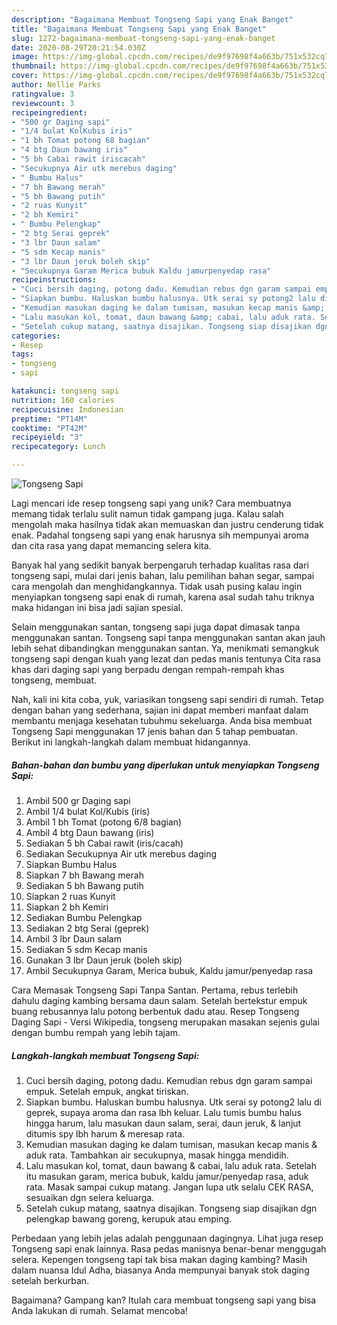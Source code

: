 ```yaml
---
description: "Bagaimana Membuat Tongseng Sapi yang Enak Banget"
title: "Bagaimana Membuat Tongseng Sapi yang Enak Banget"
slug: 1272-bagaimana-membuat-tongseng-sapi-yang-enak-banget
date: 2020-08-29T20:21:54.030Z
image: https://img-global.cpcdn.com/recipes/de9f97698f4a663b/751x532cq70/tongseng-sapi-foto-resep-utama.jpg
thumbnail: https://img-global.cpcdn.com/recipes/de9f97698f4a663b/751x532cq70/tongseng-sapi-foto-resep-utama.jpg
cover: https://img-global.cpcdn.com/recipes/de9f97698f4a663b/751x532cq70/tongseng-sapi-foto-resep-utama.jpg
author: Nellie Parks
ratingvalue: 3
reviewcount: 3
recipeingredient:
- "500 gr Daging sapi"
- "1/4 bulat KolKubis iris"
- "1 bh Tomat potong 68 bagian"
- "4 btg Daun bawang iris"
- "5 bh Cabai rawit iriscacah"
- "Secukupnya Air utk merebus daging"
- " Bumbu Halus"
- "7 bh Bawang merah"
- "5 bh Bawang putih"
- "2 ruas Kunyit"
- "2 bh Kemiri"
- " Bumbu Pelengkap"
- "2 btg Serai geprek"
- "3 lbr Daun salam"
- "5 sdm Kecap manis"
- "3 lbr Daun jeruk boleh skip"
- "Secukupnya Garam Merica bubuk Kaldu jamurpenyedap rasa"
recipeinstructions:
- "Cuci bersih daging, potong dadu. Kemudian rebus dgn garam sampai empuk. Setelah empuk, angkat tiriskan."
- "Siapkan bumbu. Haluskan bumbu halusnya. Utk serai sy potong2 lalu di geprek, supaya aroma dan rasa lbh keluar. Lalu tumis bumbu halus hingga harum, lalu masukan daun salam, serai, daun jeruk, &amp; lanjut ditumis spy lbh harum &amp; meresap rata."
- "Kemudian masukan daging ke dalam tumisan, masukan kecap manis &amp; aduk rata. Tambahkan air secukupnya, masak hingga mendidih."
- "Lalu masukan kol, tomat, daun bawang &amp; cabai, lalu aduk rata. Setelah itu masukan garam, merica bubuk, kaldu jamur/penyedap rasa, aduk rata. Masak sampai cukup matang. Jangan lupa utk selalu CEK RASA, sesuaikan dgn selera keluarga."
- "Setelah cukup matang, saatnya disajikan. Tongseng siap disajikan dgn pelengkap bawang goreng, kerupuk atau emping."
categories:
- Resep
tags:
- tongseng
- sapi

katakunci: tongseng sapi 
nutrition: 160 calories
recipecuisine: Indonesian
preptime: "PT14M"
cooktime: "PT42M"
recipeyield: "3"
recipecategory: Lunch

---
```



![Tongseng Sapi](https://img-global.cpcdn.com/recipes/de9f97698f4a663b/751x532cq70/tongseng-sapi-foto-resep-utama.jpg)

Lagi mencari ide resep tongseng sapi yang unik? Cara membuatnya memang tidak terlalu sulit namun tidak gampang juga. Kalau salah mengolah maka hasilnya tidak akan memuaskan dan justru cenderung tidak enak. Padahal tongseng sapi yang enak harusnya sih mempunyai aroma dan cita rasa yang dapat memancing selera kita.

Banyak hal yang sedikit banyak berpengaruh terhadap kualitas rasa dari tongseng sapi, mulai dari jenis bahan, lalu pemilihan bahan segar, sampai cara mengolah dan menghidangkannya. Tidak usah pusing kalau ingin menyiapkan tongseng sapi enak di rumah, karena asal sudah tahu triknya maka hidangan ini bisa jadi sajian spesial.

Selain menggunakan santan, tongseng sapi juga dapat dimasak tanpa menggunakan santan. Tongseng sapi tanpa menggunakan santan akan jauh lebih sehat dibandingkan menggunakan santan. Ya, menikmati semangkuk tongseng sapi dengan kuah yang lezat dan pedas manis tentunya Cita rasa khas dari daging sapi yang berpadu dengan rempah-rempah khas tongseng, membuat.


Nah, kali ini kita coba, yuk, variasikan tongseng sapi sendiri di rumah. Tetap dengan bahan yang sederhana, sajian ini dapat memberi manfaat dalam membantu menjaga kesehatan tubuhmu sekeluarga. Anda bisa membuat Tongseng Sapi menggunakan 17 jenis bahan dan 5 tahap pembuatan. Berikut ini langkah-langkah dalam membuat hidangannya.

<!--inarticleads1-->

##### Bahan-bahan dan bumbu yang diperlukan untuk menyiapkan Tongseng Sapi:

1. Ambil 500 gr Daging sapi
1. Ambil 1/4 bulat Kol/Kubis (iris)
1. Ambil 1 bh Tomat (potong 6/8 bagian)
1. Ambil 4 btg Daun bawang (iris)
1. Sediakan 5 bh Cabai rawit (iris/cacah)
1. Sediakan Secukupnya Air utk merebus daging
1. Siapkan  Bumbu Halus
1. Siapkan 7 bh Bawang merah
1. Sediakan 5 bh Bawang putih
1. Siapkan 2 ruas Kunyit
1. Siapkan 2 bh Kemiri
1. Sediakan  Bumbu Pelengkap
1. Sediakan 2 btg Serai (geprek)
1. Ambil 3 lbr Daun salam
1. Sediakan 5 sdm Kecap manis
1. Gunakan 3 lbr Daun jeruk (boleh skip)
1. Ambil Secukupnya Garam, Merica bubuk, Kaldu jamur/penyedap rasa


Cara Memasak Tongseng Sapi Tanpa Santan. Pertama, rebus terlebih dahulu daging kambing bersama daun salam. Setelah bertekstur empuk buang rebusannya lalu potong berbentuk dadu atau. Resep Tongseng Daging Sapi - Versi Wikipedia, tongseng merupakan masakan sejenis gulai dengan bumbu rempah yang lebih tajam. 

<!--inarticleads2-->

##### Langkah-langkah membuat Tongseng Sapi:

1. Cuci bersih daging, potong dadu. Kemudian rebus dgn garam sampai empuk. Setelah empuk, angkat tiriskan.
1. Siapkan bumbu. Haluskan bumbu halusnya. Utk serai sy potong2 lalu di geprek, supaya aroma dan rasa lbh keluar. Lalu tumis bumbu halus hingga harum, lalu masukan daun salam, serai, daun jeruk, &amp; lanjut ditumis spy lbh harum &amp; meresap rata.
1. Kemudian masukan daging ke dalam tumisan, masukan kecap manis &amp; aduk rata. Tambahkan air secukupnya, masak hingga mendidih.
1. Lalu masukan kol, tomat, daun bawang &amp; cabai, lalu aduk rata. Setelah itu masukan garam, merica bubuk, kaldu jamur/penyedap rasa, aduk rata. Masak sampai cukup matang. Jangan lupa utk selalu CEK RASA, sesuaikan dgn selera keluarga.
1. Setelah cukup matang, saatnya disajikan. Tongseng siap disajikan dgn pelengkap bawang goreng, kerupuk atau emping.


Perbedaan yang lebih jelas adalah penggunaan dagingnya. Lihat juga resep Tongseng sapi enak lainnya. Rasa pedas manisnya benar-benar menggugah selera. Kepengen tongseng tapi tak bisa makan daging kambing? Masih dalam nuansa Idul Adha, biasanya Anda mempunyai banyak stok daging setelah berkurban. 

Bagaimana? Gampang kan? Itulah cara membuat tongseng sapi yang bisa Anda lakukan di rumah. Selamat mencoba!

